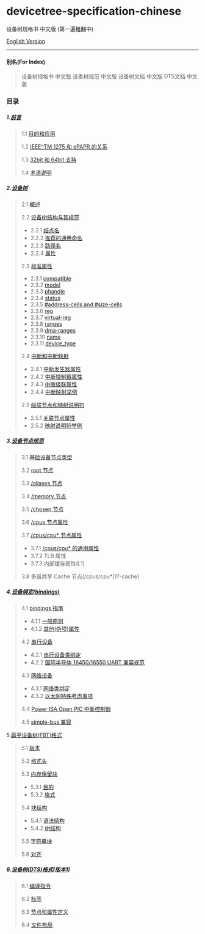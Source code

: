 # devicetree-specification-chinese

设备树规格书  中文版 (第一遍粗翻中)

[English Version](https://github.com/devicetree-org/devicetree-specification)

---

#### 别名(For Index)

> 设备树规格书 中文版
> 设备树规范 中文版
> 设备树文档 中文版
> DTS文档 中文版

###  目录

##### 1.[前言](./doc/ch01.md)

> 1.1 [目的和应用](doc/ch01.md#11目的和应用)
>
> 1.2 [IEEE^TM 1275 和 ePAPR 的关系](doc/ch01.md#12-ieeetm-1275-和-epapr的关系)
>
> 1.3 [32bit 和 64bit 支持](doc/ch01.md#13-3264位支持)
>
> 1.4 [术语说明](doc/ch01.md#14-术语说明)

##### 2.[设备树](./doc/ch02.md)

> 2.1 [概述](doc/ch02.md#21概述)
>
> 2.2 [设备树结构与其规范](doc/ch02.md#22-设备树结构与其规范)
>
> - 2.2.1 [结点名](doc/ch02.md#221-结点名)
> - 2.2.2 [推荐的通用命名](doc/ch02.md#222-推荐的通用命名)
> - 2.2.3 [路径名](doc/ch02.md#223-路径名)
> - 2.2.4 [属性](doc/ch02.md#224-属性)
>
> 2.3 [标准属性](doc/ch02.md#23-标准属性)
>
> - 2.3.1 [compatible](doc/ch02.md#231-compatible)
> - 2.3.2 [model](doc/ch02.md#232-model)
> - 2.3.3 [phandle](doc/ch02.md#233-phandle)
> - 2.3.4 [status](doc/ch02.md#224-status)
> - 2.3.5 [#address-cells and #size-cells](doc/ch02.md#225-address-cells-和-size-cells)
> - 2.3.6 [reg](doc/ch02.md#226-reg)
> - 2.3.7 [virtual-reg](ch02.md#237-virtual-reg)
> - 2.3.8 [ranges](doc/ch02.md#238-ranges)
> - 2.3.9 [dma-ranges](ch02.md#239-dma-ranges)
> - 2.3.10 [name](doc/ch02.md#2310-name-弃用)
> - 2.3.11 [device_type](doc/ch02.md#2310-name-弃用)
>
> 2.4 [中断和中断映射](doc/ch02.md#24-中断和中断映射)
>
> - 2.4.1 [中断发生器属性](doc/ch02.md#241-中断生成设备的属性)
> - 2.4.2 [中断控制器属性](doc/ch02.md#242-中断控制器属性)
> - 2.4.3 [中断级联属性](doc/ch02.md#243-中断级联属性)
> - 2.4.4 [中断映射举例](doc/ch02.md#244-中断映射举例)
>
> 2.5 [级联节点和映射说明符](doc/ch02.md#25-级联节点和描述符映射)
>
> - 2.5.1 [关联节点属性](doc/ch02.md#251-级联节点属性)
> - 2.5.2 [映射说明符举例](doc/ch02.md#25-级联节点和描述符映射)

##### 3.[设备节点规范](./doc/ch03.md)

> 3.1 [基础设备节点类型](doc/ch03.md#31-基础设备节点类型)
>
> 3.2 [root 节点](doc/ch03.md#32-根节点-root)
>
> 3.3 [/aliases 节点](doc/ch03.md#33-aliases-节点)
>
> 3.4 [/memory 节点](doc/ch03.md#34-memory节点)
>
> 3.5 [/chosen 节点](doc/ch03.md#35-chosen-节点)
>
> 3.6 [/cpus 节点属性](doc/ch03.md#37-cpuscpu-节点属性)
>
> 3.7 [/cpus/cpu* 节点属性](doc/ch03.md#37-cpuscpu-节点属性)
>
> - 3.7.1 [/cpus/cpu* 的通用属性](doc/ch03.md#371-cpuscpu-节点的通用属性)
> - 3.7.2 TLB 属性
> - 3.7.3 内部缓存属性(L1)
>
> 3.8 多级共享 Cache 节点(/cpus/cpu*/1?-cache)

##### 4.[设备绑定(bindings)](./doc/ch04.md)

> 4.1 [bindings 指南](doc/ch04.md#41-绑定指南)
>
> - 4.1.1 [一般原则](doc/ch04.md#411-一般原则)
> - 4.1.2 [其他(杂项)属性](doc/ch04.md#412-杂项属性)
>
> 4.2 [串行设备](doc/ch04.md#42-串行设备)
>
> - 4.2.1 [串行设备类绑定](doc/ch04.md#421-串行设备类绑定)
> - 4.2.2 [国际半导体 16450/16550 UART 兼容规范](doc/ch04.md#422-national-semiconductor-1645016550-兼容-uart-要求)
>
> 4.3 [网络设备](doc/ch04.md#43-网络设备)
>
> - 4.3.1 [网络类绑定](doc/ch04.md#431-网络类绑定)
> - 4.3.2 [以太网特殊考虑事项](doc/ch04.md#432-以太网特定考虑事项)
>
> 4.4 [Power ISA Open PIC 中断控制器](doc/ch04.md#44-power-isa-open-pic中断控制器)
>
> 4.5 [simple-bus 兼容](doc/ch04.md#45-simple-bus兼容节点属性)

5.[扁平设备树(FBT)格式](./doc/ch05.md)

> 5.1 [版本](doc/ch05.md#51-版本控制)
>
> 5.2 [格式头](doc/ch05.md#52-头部)
>
> 5.3 [内存保留块](doc/ch05.md#53-内存保留块)
>
> - 5.3.1 [目的](doc/ch05.md#531-目的)
> - 5.3.2 [格式](doc/ch05.md#532-format)
>
> 5.4 [块结构](doc/ch05.md#54-结构块)
>
> - 5.4.1 [语法结构](doc/ch05.md#541-词法结构)
> - 5.4.2 [树结构](doc/ch05.md#542-树结构)
>
> 5.5 [字符串块](doc/ch05.md#55-字符串块)
>
> 5.6 [对齐](doc/ch05.md#56-对齐)

##### 6.[设备树(DTS)格式(版本1)](./doc/ch06.md)

> 6.1 [编译指令](doc/ch06.md#61-编译器指令)
>
> 6.2 [标签](doc/ch06.md#62-标签)
>
> 6.3 [节点和属性定义](doc/ch06.md#63-节点和属性定义)
>
> 6.4 [文件布局](doc/ch06.md#64-文件布局)
